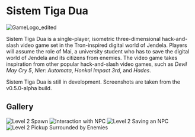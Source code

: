 # Sistem Tiga Dua
![GameLogo_edited](https://github.com/user-attachments/assets/e6b1a650-ffef-4615-803b-9c2e3f8611b3)

Sistem Tiga Dua is a single-player, isometric three-dimensional hack-and-slash video game set in the Tron-inspired digital world of Jendela. Players will assume the role of Mai, a university student who has to save the digital world of Jendela and its citizens from enemies. The video game takes inspiration from other popular hack-and-slash video games, such as _Devil May Cry 5_, _Nier: Automata_, _Honkai Impact 3rd_, and _Hades_.

Sistem Tiga Dua is still in development. Screenshots are taken from the v0.5.0-alpha build.

## Gallery
![Level 2 Spawn](https://github.com/user-attachments/assets/79ef7f33-b258-4490-90fa-f964fbc6e904)
![Interaction with NPC](https://github.com/user-attachments/assets/9296aaec-7560-4a26-80e0-944fd84552fb)
![Level 2 Saving an NPC](https://github.com/user-attachments/assets/b54bc4f4-8954-4599-bd45-1156dadd1496)
![Level 2 Pickup Surrounded by Enemies](https://github.com/user-attachments/assets/40944cfe-c8e6-4e2c-bf55-f8f7e1ec89b8)
